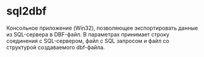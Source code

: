 sql2dbf
=======
Консольное приложение (Win32), позволяющее экспортировать данные из SQL-сервера в DBF-файл.
В параметрах принимает строку соединения с SQL-сервером, файл с SQL запросом и файл со структурой создаваемого dbf-файла.



